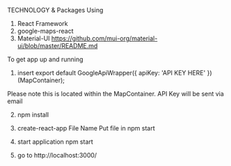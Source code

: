 TECHNOLOGY & Packages Using
1) React Framework
2) google-maps-react
3) Material-UI https://github.com/mui-org/material-ui/blob/master/README.md

To get app up and running

1) insert export default GoogleApiWrapper({
    apiKey: 'API KEY HERE'
})(MapContainer);

Please note this is located within the MapContainer. API Key will be sent via email

2) npm install

3) create-react-app File Name
   Put file in
   npm start

3) start application npm start 

3) go to http://localhost:3000/

